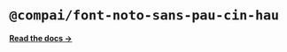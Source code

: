 # `@compai/font-noto-sans-pau-cin-hau`

[**Read the docs &rarr;**](https://components.ai/docs/typefaces/noto-sans-pau-cin-hau)

